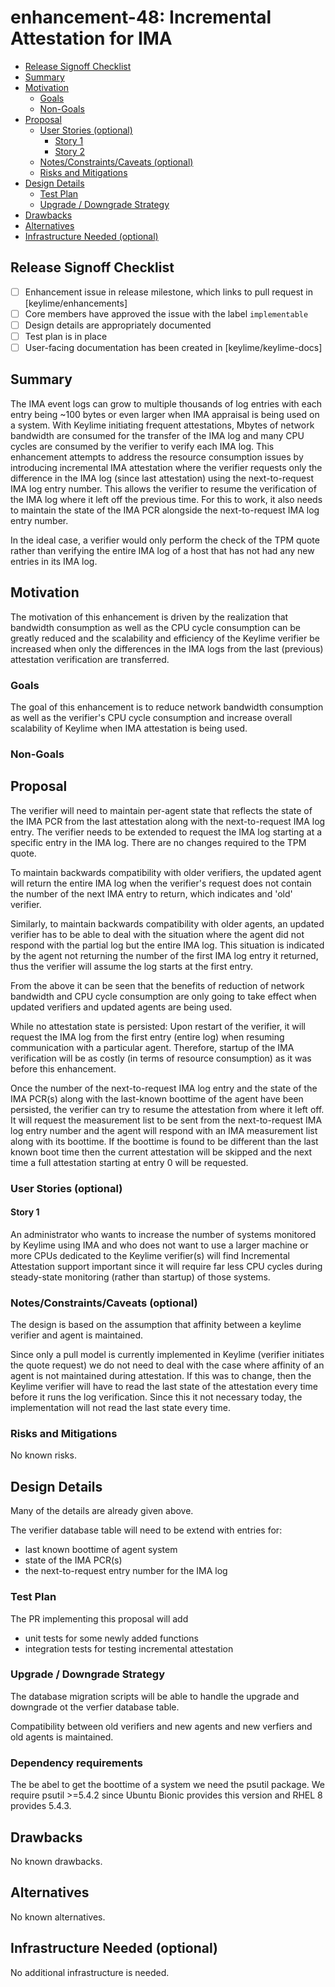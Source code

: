 <!--
**Note:** When your enhancement is complete, all of these comment blocks should be removed.

To get started with this template:

- [ ] **Create an issue in keylime/enhancements**
  When filing an enhancement tracking issue, please ensure to complete all
  fields in that template.  One of the fields asks for a link to the enhancement.  You
  can leave that blank until this enhancement is made a pull request, and then
  go back to the enhancement and add the link.
- [ ] **Make a copy of this template.**
 name it `NNNN-short-descriptive-title`, where `NNNN` is the issue number (with no
  leading-zero padding) assigned to your enhancement above.
- [ ] **Fill out this file as best you can.**
  At minimum, you should fill in the "Summary", and "Motivation" sections.
  These should be easy if you've preflighted the idea of the enhancement with the
  appropriate SIG(s).
- [ ] **Merge early and iterate.**
  Avoid getting hung up on specific details and instead aim to get the goals of
  the enhancement clarified and merged quickly.  The best way to do this is to just
  start with the high-level sections and fill out details incrementally in
  subsequent PRs.
-->
# enhancement-48: Incremental Attestation for IMA

<!--
This is the title of your enhancement.  Keep it short, simple, and descriptive.  A good
title can help communicate what the enhancement is and should be considered as part of
any review.
-->



<!--
A table of contents is helpful for quickly jumping to sections of a enhancement and for
highlighting any additional information provided beyond the standard enhancement
template.
-->

<!-- toc -->
- [Release Signoff Checklist](#release-signoff-checklist)
- [Summary](#summary)
- [Motivation](#motivation)
  - [Goals](#goals)
  - [Non-Goals](#non-goals)
- [Proposal](#proposal)
  - [User Stories (optional)](#user-stories-optional)
    - [Story 1](#story-1)
    - [Story 2](#story-2)
  - [Notes/Constraints/Caveats (optional)](#notesconstraintscaveats-optional)
  - [Risks and Mitigations](#risks-and-mitigations)
- [Design Details](#design-details)
  - [Test Plan](#test-plan)
  - [Upgrade / Downgrade Strategy](#upgrade--downgrade-strategy)
- [Drawbacks](#drawbacks)
- [Alternatives](#alternatives)
- [Infrastructure Needed (optional)](#infrastructure-needed-optional)
<!-- /toc -->

## Release Signoff Checklist

<!--
**ACTION REQUIRED:** In order to merge code into a release, there must be an
issue in [keylime/enhancements] referencing this enhancement and targeting a release**.

For enhancements that make changes to code or processes/procedures in core
Keylime i.e., [keylime/keylime], we require the following Release
Signoff checklist to be completed.

Check these off as they are completed for the Release Team to track. These
checklist items _must_ be updated for the enhancement to be released.
-->

- [ ] Enhancement issue in release milestone, which links to pull request in [keylime/enhancements]
- [ ] Core members have approved the issue with the label `implementable`
- [ ] Design details are appropriately documented
- [ ] Test plan is in place
- [ ] User-facing documentation has been created in [keylime/keylime-docs]

<!--
**Note:** This checklist is iterative and should be reviewed and updated every time this enhancement is being considered for a milestone.
-->

## Summary

<!--
This section is incredibly important for producing high quality user-focused
documentation such as release notes or a development roadmap.  It should be
possible to collect this information before implementation begins in order to
avoid requiring implementers to split their attention between writing release
notes and implementing the feature itself. Reviewers
should help to ensure that the tone and content of the `Summary` section is
useful for a wide audience.

A good summary is probably at least a paragraph in length.
-->

The IMA event logs can grow to multiple thousands of log entries with each
entry being ~100 bytes or even larger when IMA appraisal is being used on
a system. With Keylime initiating frequent attestations, Mbytes of network bandwidth
are consumed for the transfer of the IMA log and many CPU cycles are consumed
by the verifier to verify each IMA log. This enhancement attempts to address
the resource consumption issues by introducing incremental IMA attestation
where the verifier requests only the difference in the IMA log (since last
attestation) using the next-to-request IMA log entry number. This allows the
verifier to resume the verification of the IMA log where it left off the
previous time. For this to work, it also needs to maintain the state of the
IMA PCR alongside the next-to-request IMA log entry number.

In the ideal case, a verifier would only perform the check of the TPM quote
rather than verifying the entire IMA log of a host that has not had any
new entries in its IMA log.

## Motivation

<!--
This section is for explicitly listing the motivation, goals and non-goals of
this enhancement.  Describe why the change is important and the benefits to users.
-->

The motivation of this enhancement is driven by the realization that bandwidth
consumption as well as the CPU cycle consumption can be greatly reduced and
the scalability and efficiency of the Keylime verifier be increased when only
the differences in the IMA logs from the last (previous) attestation verification are
transferred.

### Goals

<!--
List the specific goals of the enhancement.  What is it trying to achieve?  How will we
know that this has succeeded?
-->

The goal of this enhancement is to reduce network bandwidth consumption as well as
the verifier's CPU cycle consumption and increase overall scalability of
Keylime when IMA attestation is being used.

### Non-Goals

<!--
What is out of scope for this enhancement?  Listing non-goals helps to focus discussion
and make progress.
-->

## Proposal

<!--
This is where we get down to the specifics of what the proposal actually is.
This should have enough detail that reviewers can understand exactly what
you're proposing, but should not include things like API designs or
implementation.  The "Design Details" section below is for the real
nitty-gritty.
-->

The verifier will need to maintain per-agent state that reflects the state
of the IMA PCR from the last attestation along with the next-to-request
IMA log entry. The verifier needs to be extended to request the
IMA log starting at a specific entry in the IMA log. There are no changes
required to the TPM quote.

To maintain backwards compatibility with older verifiers, the updated
agent will return the entire IMA log when the verifier's request does
not contain the number of the next IMA entry to return, which indicates
and 'old' verifier.

Similarly, to maintain backwards compatibility with older agents, an updated
verifier has to be able to deal with the situation where the agent did
not respond with the partial log but the entire IMA log. This situation
is indicated by the agent not returning the number of the first IMA log
entry it returned, thus the verifier will assume the log starts at
the first entry.

From the above it can be seen that the benefits of reduction of network
bandwidth and CPU cycle consumption are only going to take effect when
updated verifiers and updated agents are being used.

While no attestation state is persisted: Upon restart of the verifier,
it will request the IMA log from the first entry (entire log) when resuming
communication with a particular agent. Therefore, startup of the IMA
verification will be as costly (in terms of resource consumption) as it was
before this enhancement.

Once the number of the next-to-request IMA log entry and the state of the
IMA PCR(s) along with the last-known boottime of the agent have been persisted,
the verifier can try to resume the attestation from where it left off.
It will request the measurement list to be sent from the next-to-request IMA
log entry number and the agent will respond with an IMA measurement list
along with its boottime. If the boottime is found to be different than the last
known boot time then the current attestation will be skipped and the next time
a full attestation starting at entry 0 will be requested.

### User Stories (optional)


<!--
Detail the things that people will be able to do if this enhancement is implemented.
Include as much detail as possible so that people can understand the "how" of
the system.  The goal here is to make this feel real for users without getting
bogged down.
-->

#### Story 1

An administrator who wants to increase the number of systems monitored by
Keylime using IMA and who does not want to use a larger machine or more CPUs dedicated
to the Keylime verifier(s) will find Incremental Attestation support important
since it will require far less CPU cycles during steady-state monitoring (rather
than startup) of those systems.

### Notes/Constraints/Caveats (optional)

The design is based on the assumption that affinity between a keylime verifier
and agent is maintained.

<!--
What are the caveats to the proposal?
What are some important details that didn't come across above.
Go in to as much detail as necessary here.
This might be a good place to talk about core concepts and how they relate.
-->

Since only a pull model is currently implemented in Keylime (verifier
initiates the quote request) we do not need to deal with the case where
affinity of an agent is not maintained during attestation. If this was to
change, then the Keylime verifier will have to read the last state of the
attestation every time before it runs the log verification. Since this it
not necessary today, the implementation will not read the last state every
time.

### Risks and Mitigations

<!--
What are the risks of this proposal and how do we mitigate.  Think broadly.
For example, consider both security and how this will impact the larger
enhancement ecosystem.

How will security be reviewed and by whom?
-->

No known risks.

## Design Details

<!--
This section should contain enough information that the specifics of your
change are understandable.  This may include API specs (though not always
required) or even code snippets.  If there's any ambiguity about HOW your
proposal will be implemented, this is the place to discuss them.
-->

Many of the details are already given above.

The verifier database table will need to be extend with entries for:
- last known boottime of agent system
- state of the IMA PCR(s)
- the next-to-request entry number for the IMA log

### Test Plan

<!--
**Note:** *Not required until targeted at a release.*

Consider the following in developing a test plan for this enhancement:
- Will there be e2e and integration tests, in addition to unit tests?
- How will it be tested in isolation vs with other components?

No need to outline all of the test cases, just the general strategy.  Anything
that would count as tricky in the implementation and anything particularly
challenging to test should be called out.

All code is expected to have adequate tests (eventually with coverage
expectations).
-->

The PR implementing this proposal will add
- unit tests for some newly added functions
- integration tests for testing incremental attestation

### Upgrade / Downgrade Strategy

<!--
If applicable, how will the component be upgraded and downgraded? Make sure
this is in the test plan.

Consider the following in developing an upgrade/downgrade strategy for this enhancement
-->

The database migration scripts will be able to handle the upgrade and downgrade
ot the verfier database table.

Compatibility between old verifiers and new agents and new verfiers and old agents is
maintained.

### Dependency requirements

<!--
If your new change requires new dependencies, please outline and demonstrate that your selected dependency 
is well maintained and packaged in Keylime's supported Operating Systems (currently Debian Stable
and as of time writing Fedora 32/33). 

During code implementation you will also be expected to add the package to CI , the keylime ansible role and 
keylimes main installer (`keylime/installers.sh`).

If the package is not available in the supported Operated systems, the PR will not be merged into master. 

Adding the package in `requirements.txt` is not sufficient for master which is where we tag releases from. 

You may however be able to work within an experimental branch until a package is made available. If this is
the case, please outline it in this enhancement.

-->

The be abel to get the boottime of a system we need the psutil package.
We require psutil >=5.4.2 since Ubuntu Bionic provides this version and RHEL 8 provides 5.4.3.

## Drawbacks

<!--
Why should this enhancement _not_ be implemented?
-->

No known drawbacks.

## Alternatives

<!--
What other approaches did you consider and why did you rule them out?  These do
not need to be as detailed as the proposal, but should include enough
information to express the idea and why it was not acceptable.
-->

No known alternatives.

## Infrastructure Needed (optional)

<!--
Use this section if you need things infrastructure related specific to your enhancement.  Examples include a
new subproject, repos requested, github webhook, changes to CI (travis).
-->

No additional infrastructure is needed.
